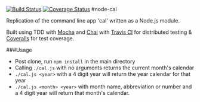 [![Build Status](https://travis-ci.org/NewEvolution/node-cal.svg?branch=master)](https://travis-ci.org/NewEvolution/node-cal) [![Coverage Status](https://coveralls.io/repos/github/NewEvolution/node-cal/badge.svg?branch=master)](https://coveralls.io/github/NewEvolution/node-cal?branch=master)
#node-cal

Replication of the command line app 'cal' written as a Node.js module.

Built using TDD with [Mocha](http://mochajs.org/) and [Chai](http://chaijs.com/) with [Travis CI](https://travis-ci.org/) for
distributed testing & [Coveralls](https://coveralls.io/) for test coverage.

###Usage
- Post clone, run `npm install` in the main directory
- Calling `./cal.js` with no arguments returns the current month's
  calendar
- `./cal.js <year>` with a 4 digit year will return the year calendar
  for that year
- `./cal.js <month> <year>` with month name, abbreviation or number and
  a 4 digit year will return that month's calendar.
